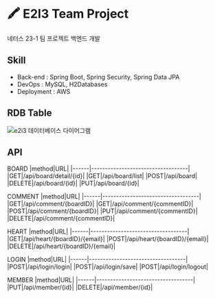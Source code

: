 # 🖍 E2I3 Team Project
네터스 23-1 팀 프로젝트 백엔드 개발

## Skill
- Back-end : Spring Boot, Spring Security, Spring Data JPA
- DevOps : MySQL, H2Databases
- Deployment : AWS

## RDB Table
![e2i3 데이터베이스 다이어그램](https://user-images.githubusercontent.com/46291115/236372611-366ad6bd-878c-4d09-a76a-5aaabd81ff41.png)

## API
BOARD
|method|URL|
|------|-----------------------------------|
|GET|/api/board/detail/{id}|
|GET|/api/board/list|
|POST|/api/board|
|DELETE|/api/board/{id}|
|PUT|/api/board/{id}|

COMMENT
|method|URL|
|------|-----------------------------------|
|GET|/api/comment/{boardID}|
|GET|/api/comment/{commentID}|
|POST|/api/comment/{boardID}|
|PUT|/api/comment/{commentID}|
|DELETE|/api/comment/{commentID}|

HEART
|method|URL|
|------|-----------------------------------|
|GET|/api/heart/{boardID}/{email}|
|POST|/api/heart/{boardID}/{email}|
|DELETE|/api/heart/{boardID}/{email}|

LOGIN
|method|URL|
|------|-----------------------------------|
|POST|/api/login/login|
|POST|/api/login/save|
|POST|/api/login/logout|

MEMBER
|method|URL|
|------|-----------------------------------|
|PUT|/api/member/{id}|
|DELETE|/api/member/{id}|
